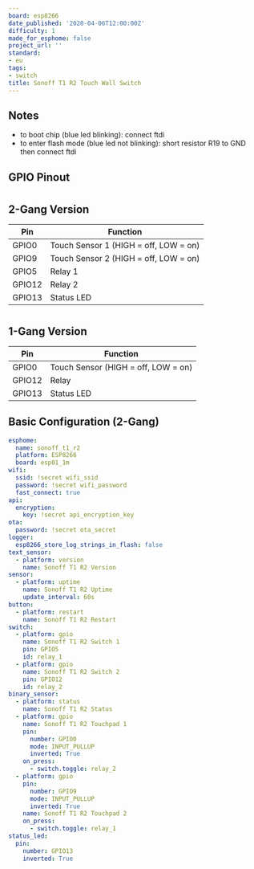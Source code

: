 ```yaml
---
board: esp8266
date_published: '2020-04-06T12:00:00Z'
difficulty: 1
made_for_esphome: false
project_url: ''
standard:
- eu
tags:
- switch
title: Sonoff T1 R2 Touch Wall Switch
---
```


## Notes

- to boot chip (blue led blinking):
  connect ftdi
- to enter flash mode (blue led not blinking):
  short resistor R19 to GND
  then connect ftdi

## GPIO Pinout

#

## 2-Gang Version

| Pin    | Function                              |
| ------ | ------------------------------------- |
| GPIO0  | Touch Sensor 1 (HIGH = off, LOW = on) |
| GPIO9  | Touch Sensor 2 (HIGH = off, LOW = on) |
| GPIO5  | Relay 1                               |
| GPIO12 | Relay 2                               |
| GPIO13 | Status LED                            |
#

## 1-Gang Version

| Pin    | Function                            |
| ------ | ----------------------------------- |
| GPIO0  | Touch Sensor (HIGH = off, LOW = on) |
| GPIO12 | Relay                               |
| GPIO13 | Status LED                          |

## Basic Configuration (2-Gang)

```yaml
esphome:
  name: sonoff_t1_r2
  platform: ESP8266
  board: esp01_1m
wifi:
  ssid: !secret wifi_ssid
  password: !secret wifi_password
  fast_connect: true
api:
  encryption:
    key: !secret api_encryption_key
ota:
  password: !secret ota_secret
logger:
  esp8266_store_log_strings_in_flash: false
text_sensor:
  - platform: version
    name: Sonoff T1 R2 Version
sensor:
  - platform: uptime
    name: Sonoff T1 R2 Uptime
    update_interval: 60s
button:
  - platform: restart
    name: Sonoff T1 R2 Restart
switch:
  - platform: gpio
    name: Sonoff T1 R2 Switch 1
    pin: GPIO5
    id: relay_1
  - platform: gpio
    name: Sonoff T1 R2 Switch 2
    pin: GPIO12
    id: relay_2
binary_sensor:
  - platform: status
    name: Sonoff T1 R2 Status
  - platform: gpio
    name: Sonoff T1 R2 Touchpad 1
    pin:
      number: GPIO0
      mode: INPUT_PULLUP
      inverted: True
    on_press:
      - switch.toggle: relay_2
  - platform: gpio
    pin:
      number: GPIO9
      mode: INPUT_PULLUP
      inverted: True
    name: Sonoff T1 R2 Touchpad 2
    on_press:
      - switch.toggle: relay_1
status_led:
  pin:
    number: GPIO13
    inverted: True
```